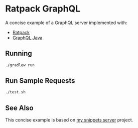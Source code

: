 # Ratpack GraphQL

A concise example of a GraphQL server implemented with:

- [Ratpack](https://ratpack.io/)
- [GraphQL Java](https://github.com/graphql-java/graphql-java)


## Running

```bash
./gradlew run
```

## Run Sample Requests

```bash
./test.sh
```

## See Also

This concise example is based on [my snippets server](https://github.com/nwillc/mysnipserver) project.
